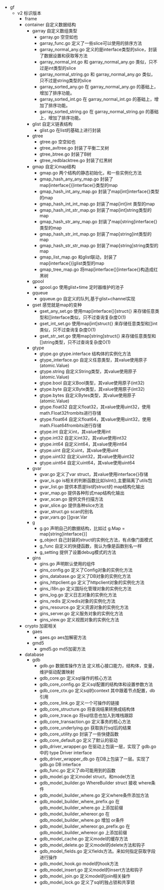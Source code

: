 - gf
    - v2 标识版本
        - frame
        - container 自定义数据结构
            - garray 自定义数组类型
                - garray.go 空空如也
                - garray_func.go 定义了一些slice可以使用的排序方法
                - garray_normal_any.go 定义的是interface类型的slice，封装了数据设置和获取等方法
                - garray_normal_int.go 和 garray_normal_any.go 类似，只不过是int类型的slice
                - garray_normal_string.go 和 garray_normal_any.go 类似，只不过是string类型的slice
                - garray_sorted_any.go 在 garray_normal_any.go 的基础上，增加了排序功能。
                - garray_sorted_int.go 在 garray_normal_int.go 的基础上，增加了排序功能。
                - garray_sorted_string.go 在 garray_normal_string.go 的基础上，增加了排序功能。
            - glist 自定义链表结构
                - glist.go 在list的基础上进行封装
            - gtree
                - gtree.go 空空如也
                - gtree_avltree.go 封装了平衡二叉树
                - gtree_btree.go 封装了B树
                - gtree_redblacktree.go 封装了红黑树
            - gmap 自定义map结构
                - gmap.go 两个结构的静态初始化，和一些实例化方法
                - gmap_hash_any_any_map.go 封装了map[interface{}]interface{}类型的map
                - gmap_hash_int_any_map.go 封装了map[int]interface{}类型的map
                - gmap_hash_int_int_map.go 封装了map[int]int 类型的map
                - gmap_hash_int_str_map.go 封装了map[int]string类型的map
                - gmap_hash_str_any_map.go 封装了map[string]interface{}类型的map
                - gmap_hash_str_int_map.go 封装了map[string]int类型的map
                - gmap_hash_str_str_map.go 封装了map[string]string类型的map
                - gmap_list_map.go 和glist联动，封装了map[interface{}]glist类型的map
                - gmap_tree_map.go 将map[interface{}]interface{}构造成红黑树
            - gpool
                - gpool.go 使用glist+time 定时器维护的池子
            - gqueue
                - gqueue.go 自定义的队列,基于glist+channel实现
            - gset 感觉就是map的变种
                - gset_any_set.go 使用map[interface{}]struct{} 来存储任意类型和[]interface类似，只不过查询复杂度O(1)
                - gset_int_set.go 使用map[int]struct{} 来存储任意类型和[]int类似，只不过查询复杂度O(1)
                - gset_str_set.go 使用map[string]struct{} 来存储任意类型和[]string类型，只不过查询复杂度O(1)
            - gtype
                - gtype.go gtype.interface 结构体的实例化方法
                - gtype_interface.go 自定义任意类型，其value使用原子(atomic.Value)
                - gtype.string 自定义String类型，其value使用原子(atomic.Value)
                - gtype.bool 自定义Bool类型，其value使用原子(int32)
                - gtype.byte 自定义Byte类型，其value使用原子(int32)
                - gtype.bytes 自定义Bytes类型，其value使用原子(atomic.Value)
                - gtype.float32 自定义float32，其value使用uint32，使用math.Float32frombits进行存储
                - gtype.float64 自定义float64，其value使用uint32，使用math.Float64frombits进行存储
                - gtype.int 自定义int，其value使用int
                - gtype.int32 自定义int32，其value使用int32
                - gtype.int64 自定义int64，其value使用int64
                - gtype.uint 自定义uint，其value使用uint
                - gtype.uint32 自定义uint32，其value使用uint32
                - gtype.uint64 自定义uint64，其value使用uint64
            - gvar
                - gvar.go 定义了var struct，其value使用interface{}存储
                - gvar_is.go is相关的判断函数比如IsInt(),主要隔离了utils包
                - gvar_list.go 提供本质是list的struct的 map结构化输出
                - gvar_map.go 提供各种形式map结构化输出
                - gvar_scan.go 提供文件扫描方法
                - gvar_slice.go 提供各种slice方法
                - gvar_struct.go scan的别名
                - gvar_vars.go []gvar.Var
            - g
                - g.go 声明自己的数据结构，比如过 g.Map = map[string]interface{}]
                - g_object 自己封装的struct的实例化方法，有点像门面模式
                - g_func 自定义的快捷函数，我认为像是函数别名一样
                - g_setting 提供了设置debug模式的方法
            - gins
                - gins.go 声明默认使用的组件
                - gins_config.go 定义了Config对象的实例化方法
                - gins_database.go 定义了DB对象的实例化方法
                - gins_httpclient.go 定义了httpclient对象的实例化方法
                - gins_i18n.go 定义国际化管理对象的实例化方法
                - gins_log.go 定义日志对象的实例化方法
                - gins_redis 定义redis对象的实例化方法
                - gins_resource.go 定义资源对象的实例化方法
                - gins_server.go 定义服务对象的实例化方法
                - gins_view.go 定义视图对象的实例化方法
        - crypto 加密相关
            - gaes
                - gaes.go aes加解密方法
            - gmd5
                - gmd5.go md5加密方法
        - database
            - gdb
                - gdb.go 数据库操作方法 定义核心接口能力，结构体，变量，维护驱动配置映射
                - gdb_core.go 定义sql操作的核心方法
                - gdb_core_config.go 定义sql配置的结构体和设置参数方法
                - gdb_core_ctx.go 定义sql的context 其中跟着节点配置，db引用
                - gdb_core_link.go 定义一个可操作的链接
                - gdb_core_structure.go 将查询结果转换成结构体
                - gdb_core_trace.go 将sql信息也加入到堆栈跟踪
                - gdb_core_transaction.go 定义事务的核心方法
                - gdb_core_underlying.go 获取执行sql后的结果
                - gdb_core_utility.go 封装了一些快捷函数
                - gdb_core_default.go 定义了默认的驱动
                - gdb_driver_wrapper.go 在驱动上包装一层，实现了 gdb.go 中的 type Driver interface 
                - gdb_driver_wrapper_db.go 在DB上包装了一层。实现了gdb.go DB interface  
                - gdb_func.go 定义了db可能用到的函数
                - gdb_model.go 定义model struct，和model方法
                - gdb_model_builder.go WhereBuilder struct 接收 where条件
                - gdb_model_builder_where.go 定义where条件添加方法
                - gdb_model_builder_where_prefix.go 在 gdb_model_builder_where.go 上添加前缀
                - gdb_model_builder_whereor.go 在 gdb_model_builder_where.go 增加 or条件
                - gdb_model_builder_whereor.go_prefix.go 在 gdb_model_builder_whereor.go 上添加前缀
                - gdb_model_cache.go 定义model的缓存方法
                - gdb_model_delete.go 定义model的delete方法和钩子
                - gdb_model_fields.go 定义fields方法。来如何指定获取字段进行操作
                - gdb_model_hook.go model的hook方法
                - gdb_model_insert.go 定义model的insert方法和钩子
                - gdb_model_join.go 定义model的join相关操作
                - gdb_model_lock.go 定义了sql的独占锁和共享锁
